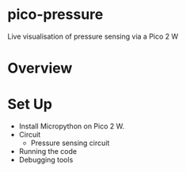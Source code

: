 # pico-pressure
Live visualisation of pressure sensing via a Pico 2 W

# Overview

# Set Up

* Install Micropython on Pico 2 W.
* Circuit
    * Pressure sensing circuit
* Running the code
* Debugging tools
